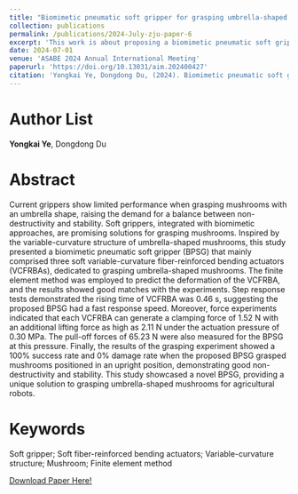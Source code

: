 ```yaml
---
title: "Biomimetic pneumatic soft gripper for grasping umbrella-shaped mushrooms (Decision in Process)"
collection: publications
permalink: /publications/2024-July-zju-paper-6
excerpt: 'This work is about proposing a biomimetic pneumatic soft gripper (BPSG) that mainly comprised three soft variable-curvature fiber-reinforced bending actuators (VCFRBAs), dedicated to grasping umbrella-shaped mushrooms.'
date: 2024-07-01
venue: 'ASABE 2024 Annual International Meeting'
paperurl: 'https://doi.org/10.13031/aim.202400427'
citation: 'Yongkai Ye, Dongdong Du, (2024). Biomimetic pneumatic soft gripper for grasping umbrella-shaped mushrooms. ASABE 2024 Annual International Meeting.'
---
```


Author List
======
**Yongkai Ye**, Dongdong Du

Abstract
======
Current grippers show limited performance when grasping mushrooms with an umbrella shape, raising the demand for a balance between non-destructivity and stability. Soft grippers, integrated with biomimetic approaches, are promising solutions for grasping mushrooms. Inspired by the variable-curvature structure of umbrella-shaped mushrooms, this study presented a biomimetic pneumatic soft gripper (BPSG) that mainly comprised three soft variable-curvature fiber-reinforced bending actuators (VCFRBAs), dedicated to grasping umbrella-shaped mushrooms. The finite element method was employed to predict the deformation of the VCFRBA, and the results showed good matches with the experiments. Step response tests demonstrated the rising time of VCFRBA was 0.46 s, suggesting the proposed BPSG had a fast response speed. Moreover, force experiments indicated that each VCFRBA can generate a clamping force of 1.52 N with an additional lifting force as high as 2.11 N under the actuation pressure of 0.30 MPa. The pull-off forces of 65.23 N were also measured for the BPSG at this pressure. Finally, the results of the grasping experiment showed a 100% success rate and 0% damage rate when the proposed BPSG grasped mushrooms positioned in an upright position, demonstrating good non-destructivity and stability. This study showcased a novel BPSG, providing a unique solution to grasping umbrella-shaped mushrooms for agricultural robots.

Keywords
======
Soft gripper; Soft fiber-reinforced bending actuators; Variable-curvature structure; Mushroom; Finite element method

[Download Paper Here!](https://doi.org/10.13031/aim.202400427)
